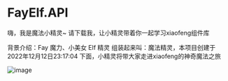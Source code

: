# FayElf.API

嗨，我是魔法小精灵~
请下载我，让小精灵带着你一起学习xiaofeng组件库

背景介绍：Fay 魔力、小美女  Elf 精灵 组装起来叫：魔法精灵，本项目创建于2022年12月12日23:17:04
下面，小精灵将带大家走进xiaofeng的神奇魔法之旅




![image](https://user-images.githubusercontent.com/40175292/207240823-5e39b7cf-d0c9-4ffc-877f-89b377d12dff.png)


